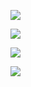 ![](https://www.nta.go.jp/tmp/f1e5579d-67b4-44bd-abd9-d1b6b7bce656/images/c176d1b8255423ce9f061622fd025936dcb06d923c2592524bd48623990960bf.jpg)

![](https://www.nta.go.jp/tmp/f1e5579d-67b4-44bd-abd9-d1b6b7bce656/images/80f2abb4f62e76543ad254b0238e572f5d2a0602eae358cef84dfba5b1e32103.jpg)

![](https://www.nta.go.jp/tmp/f1e5579d-67b4-44bd-abd9-d1b6b7bce656/images/0dbd20cef56a0301ea4b3fb2bd554ec77100d701853b6713e959fa2b71f23d9a.jpg)

![](https://www.nta.go.jp/tmp/f1e5579d-67b4-44bd-abd9-d1b6b7bce656/images/91b928c4ba3db6c8efb4488ab74a24f187a0af9b17cecfb58f1f8f32ad453e0e.jpg)